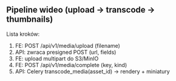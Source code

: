 ## Pipeline wideo (upload → transcode → thumbnails)

Lista kroków:
1. FE: POST /api/v1/media/upload (filename)
2. API: zwraca presigned POST (url, fields)
3. FE: upload multipart do S3/MinIO
4. FE: POST /api/v1/media/complete (key, kind)
5. API: Celery transcode_media(asset_id) → rendery + miniatury

